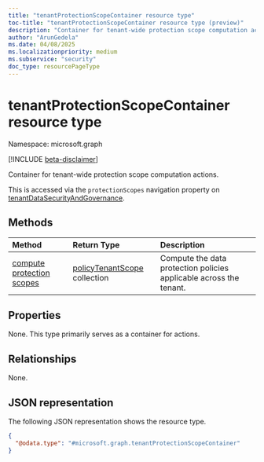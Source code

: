 ```yaml
---
title: "tenantProtectionScopeContainer resource type"
toc-title: "tenantProtectionScopeContainer resource type (preview)"
description: "Container for tenant-wide protection scope computation actions."
author: "ArunGedela"
ms.date: 04/08/2025
ms.localizationpriority: medium
ms.subservice: "security"
doc_type: resourcePageType
---
```


# tenantProtectionScopeContainer resource type

Namespace: microsoft.graph

[!INCLUDE [beta-disclaimer](../../includes/beta-disclaimer.md)]

Container for tenant-wide protection scope computation actions. 

This is accessed via the `protectionScopes` navigation property on [tenantDataSecurityAndGovernance](../resources/tenantdatasecurityandgovernance.md).

## Methods

| Method                                          | Return Type                                                                                     | Description                                                           |
| :---------------------------------------------- | :---------------------------------------------------------------------------------------------- | :-------------------------------------------------------------------- |
| [compute protection scopes](../api/tenantprotectionscopecontainer-compute.md) | [policyTenantScope](../resources/policytenantscope.md) collection | Compute the data protection policies applicable across the tenant.    |

## Properties

None. This type primarily serves as a container for actions.

## Relationships

None.

## JSON representation

The following JSON representation shows the resource type.
<!-- {
  "blockType": "resource",
  "@odata.type": "microsoft.graph.tenantProtectionScopeContainer",
  "openType": false
}-->
``` json
{
  "@odata.type": "#microsoft.graph.tenantProtectionScopeContainer"
}
```
